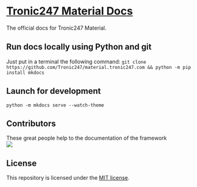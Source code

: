 # [Tronic247 Material Docs](https://material.pages.dev/)
The official docs for Tronic247 Material.

## Run docs locally using Python and git
Just put in a terminal the following command:
`git clone https://github.com/Tronic247/material.tronic247.com && python -m pip install mkdocs`

## Launch for development
`python -m mkdocs serve --watch-theme`

## Contributors
These great people help to the documentation of the framework<br>
<a href="https://github.com/tronic247/material-docs/graphs/contributors">
  <img src="https://contrib.rocks/image?repo=tronic247/material-docs" />
</a>

## License
This repository is licensed under the [MIT license](LICENSE).
